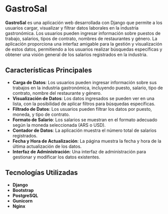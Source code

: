 # GastroSal

**GastroSal** es una aplicación web desarrollada con Django que permite a los usuarios cargar, visualizar y filtrar datos laborales en la industria gastronómica. Los usuarios pueden ingresar información sobre puestos de trabajo, salarios, tipos de contrato, nombres de restaurantes y género. La aplicación proporciona una interfaz amigable para la gestión y visualización de estos datos, permitiendo a los usuarios realizar búsquedas específicas y obtener una visión general de los salarios registrados en la industria.

## Características Principales

- **Carga de Datos**: Los usuarios pueden ingresar información sobre sus trabajos en la industria gastronómica, incluyendo puesto, salario, tipo de contrato, nombre del restaurante y género.
- **Visualización de Datos**: Los datos ingresados se pueden ver en una lista, con la posibilidad de aplicar filtros para búsquedas específicas.
- **Filtrado de Datos**: Los usuarios pueden filtrar los datos por puesto, moneda, y tipo de contrato.
- **Formato de Salario**: Los salarios se muestran en el formato adecuado según la moneda seleccionada (ARS o USD).
- **Contador de Datos**: La aplicación muestra el número total de salarios registrados.
- **Fecha y Hora de Actualización**: La página muestra la fecha y hora de la última actualización de los datos.
- **Interfaz de Administración**: Una interfaz de administración para gestionar y modificar los datos existentes.

## Tecnologías Utilizadas

- **Django**
- **Bootstrap**
- **PostgreSQL**
- **Gunicorn** 
- **Nginx**


